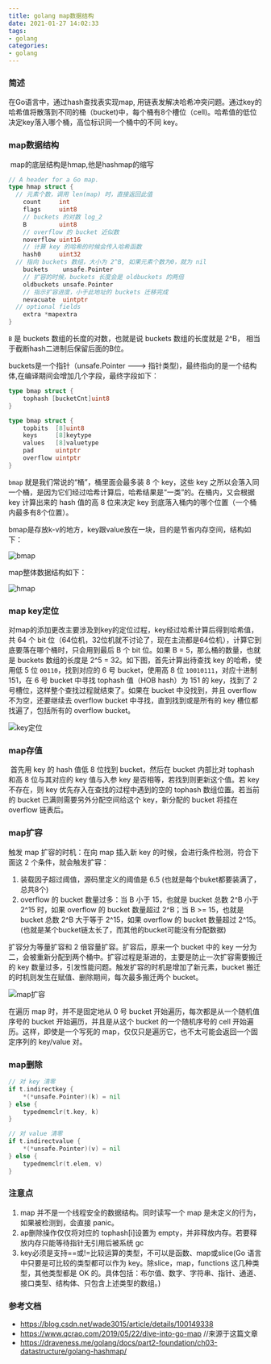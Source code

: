 ```yaml
---
title: golang map数据结构
date: 2021-01-27 14:02:33
tags:
- golang
categories:
- golang
---
```


### 简述

在Go语言中，通过hash查找表实现map, 用链表发解决哈希冲突问题。通过key的哈希值将散落到不同的桶（bucket)中，每个桶有8个槽位（cell)。哈希值的低位决定key落入哪个桶，高位标识同一个桶中的不同 key。

### map数据结构

​	map的底层结构是hmap,他是hashmap的缩写

```go
// A header for a Go map.
type hmap struct {
  // 元素个数，调用 len(map) 时，直接返回此值
	count     int
	flags     uint8
	// buckets 的对数 log_2
	B         uint8
	// overflow 的 bucket 近似数
	noverflow uint16
	// 计算 key 的哈希的时候会传入哈希函数
	hash0     uint32
  // 指向 buckets 数组，大小为 2^B, 如果元素个数为0，就为 nil
	buckets    unsafe.Pointer
	// 扩容的时候，buckets 长度会是 oldbuckets 的两倍
	oldbuckets unsafe.Pointer
	// 指示扩容进度，小于此地址的 buckets 迁移完成
	nevacuate  uintptr
  // optional fields
	extra *mapextra
}
```

`B` 是 buckets 数组的长度的对数，也就是说 buckets 数组的长度就是 2^B， 相当于截断hash二进制后保留后面的B位。

buckets是一个指针（unsafe.Pointer ---> 指针类型)，最终指向的是一个结构体,在编译期间会增加几个字段，最终字段如下：

```go
type bmap struct {
	tophash [bucketCnt]uint8
}

type bmap struct {
    topbits  [8]uint8
    keys     [8]keytype
    values   [8]valuetype
    pad      uintptr
    overflow uintptr
}
```

`bmap` 就是我们常说的“桶”，桶里面会最多装 8 个 key，这些 key 之所以会落入同一个桶，是因为它们经过哈希计算后，哈希结果是“一类”的。在桶内，又会根据 key 计算出来的 hash 值的高 8 位来决定 key 到底落入桶内的哪个位置（一个桶内最多有8个位置）。

bmap是存放k-v的地方，key跟value放在一块，目的是节省内存空间，结构如下：

![bmap](https://fafucoder-1252756369.cos.ap-nanjing.myqcloud.com/008eGmZEly1gnabiesaodj30u0100jwc.jpg)

map整体数据结构如下：

![hmap](https://fafucoder-1252756369.cos.ap-nanjing.myqcloud.com/008eGmZEly1gnabmgyx20j31de0tc0yz.jpg)

### map key定位

​	对map的添加更改主要涉及到key的定位过程，key经过哈希计算后得到哈希值，共 64 个 bit 位（64位机，32位机就不讨论了，现在主流都是64位机），计算它到底要落在哪个桶时，只会用到最后 B 个 bit 位。如果 B = 5，那么桶的数量，也就是 buckets 数组的长度是 2^5 = 32。如下图，首先计算出待查找 key 的哈希，使用低 5 位 `00110`，找到对应的 6 号 bucket，使用高 8 位 `10010111`，对应十进制 151，在 6 号 bucket 中寻找 tophash 值（HOB hash）为 151 的 key，找到了 2 号槽位，这样整个查找过程就结束了。如果在 bucket 中没找到，并且 overflow 不为空，还要继续去 overflow bucket 中寻找，直到找到或是所有的 key 槽位都找遍了，包括所有的 overflow bucket。

![key定位](https://fafucoder-1252756369.cos.ap-nanjing.myqcloud.com/008eGmZEly1gnabsbilkkj30u0126n1l.jpg)

### map存值

​	首先用 key 的 hash 值低 8 位找到 bucket，然后在 bucket 内部比对 tophash 和高 8 位与其对应的 key 值与入参 key 是否相等，若找到则更新这个值。若 key 不存在，则 key 优先存入在查找的过程中遇到的空的 tophash 数组位置。若当前的 bucket 已满则需要另外分配空间给这个 key，新分配的 bucket 将挂在 overflow 链表后。

### map扩容

触发 map 扩容的时机：在向 map 插入新 key 的时候，会进行条件检测，符合下面这 2 个条件，就会触发扩容：

1. 装载因子超过阈值，源码里定义的阈值是 6.5 (也就是每个buket都要装满了，总共8个)
2. overflow 的 bucket 数量过多：当 B 小于 15，也就是 bucket 总数 2^B 小于 2^15 时，如果 overflow 的 bucket 数量超过 2^B；当 B >= 15，也就是 bucket 总数 2^B 大于等于 2^15，如果 overflow 的 bucket 数量超过 2^15。(也就是某个bucket链太长了，而其他的bucket可能没有分配数据)

扩容分为等量扩容和 2 倍容量扩容。扩容后，原来一个 bucket 中的 key 一分为二，会被重新分配到两个桶中。扩容过程是渐进的，主要是防止一次扩容需要搬迁的 key 数量过多，引发性能问题。触发扩容的时机是增加了新元素，bucket 搬迁的时机则发生在赋值、删除期间，每次最多搬迁两个 bucket。

![map扩容](https://fafucoder-1252756369.cos.ap-nanjing.myqcloud.com/008eGmZEly1gnac2fzfd1j317g0hcjup.jpg)

在遍历 map 时，并不是固定地从 0 号 bucket 开始遍历，每次都是从一个随机值序号的 bucket 开始遍历，并且是从这个 bucket 的一个随机序号的 cell 开始遍历。这样，即使是一个写死的 map，仅仅只是遍历它，也不太可能会返回一个固定序列的 key/value 对。

### map删除

```go
// 对 key 清零
if t.indirectkey {
	*(*unsafe.Pointer)(k) = nil
} else {
	typedmemclr(t.key, k)
}

// 对 value 清零
if t.indirectvalue {
	*(*unsafe.Pointer)(v) = nil
} else {
	typedmemclr(t.elem, v)
}
```



### 注意点

1. map 并不是一个线程安全的数据结构。同时读写一个 map 是未定义的行为，如果被检测到，会直接 panic。
2. ap删除操作仅仅将对应的 tophash[i]设置为 empty，并非释放内存。若要释放内存只能等待指针无引用后被系统 gc
3. key必须是支持==或!=比较运算的类型，不可以是函数、map或slice(Go 语言中只要是可比较的类型都可以作为 key。除slice，map，functions 这几种类型，其他类型都是 OK 的。具体包括：布尔值、数字、字符串、指针、通道、接口类型、结构体、只包含上述类型的数组。)

### 参考文档

- https://blog.csdn.net/wade3015/article/details/100149338
- https://www.qcrao.com/2019/05/22/dive-into-go-map //来源于这篇文章
- https://draveness.me/golang/docs/part2-foundation/ch03-datastructure/golang-hashmap/

